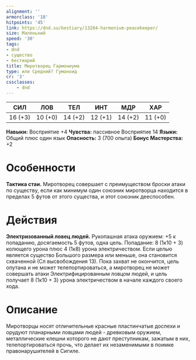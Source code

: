 ```yaml
---
alignment: ''
armorclass: '18'
hitpoints: '45'
link: https://dnd.su/bestiary/13204-harmonium-peacekeeper/
size: Маленький
speed: '30'
tags:
- dnd
- существо
- бестиарий
title: Миротворец Гармониума
type: или Средний? Гуманоид
cr: '3'
cssclasses:
    - dnd
---
```



| СИЛ | ЛОВ | ТЕЛ | ИНТ | МДР | ХАР |
|---|---|---|---|---|---|
| 16 (+3) | 10 (+0) | 14 (+2) | 12 (+1) | 14 (+2) | 11 (+0) |
**Навыки:** Восприятие +4
**Чувства:** пассивное Восприятие 14
**Языки:** Общий плюс один язык
**Опасность:** 3 (700 опыта)
**Бонус Мастерства:** +2


# Особенности
**Тактика стаи.** Миротворец совершает с преимуществом броски атаки по существу, если как минимум один союзник миротворца находится в пределах 5 футов от этого существа, и этот союзник дееспособен.


# Действия
**Электризованный ловец людей.** Рукопашная атака оружием: +5 к попаданию, досягаемость 5 футов, одна цель. Попадание: 8 (1к10 + 3) колющего урона плюс 4 (1к8) урона электричеством. Если целью является существо Большого размера или меньше, она становится схваченной (Сл высвобождения 13). Пока захват не окончится, цель опутана и не может телепортироваться, а миротворец не может совершать атаки Электрифицированным ловцом людей, и цель получает 8 (1к10 + 3) урона электричеством в начале каждого своего хода.


# Описание
Миротворцы носят отличительные красные пластинчатые доспехи и орудуют планарными ловцами людей - древковым оружием, металлические клешни которого не дают преступникам, зажатым в них, телепортироваться прочь, что делает их незаменимыми в поимке правонарушителей в Сигиле.